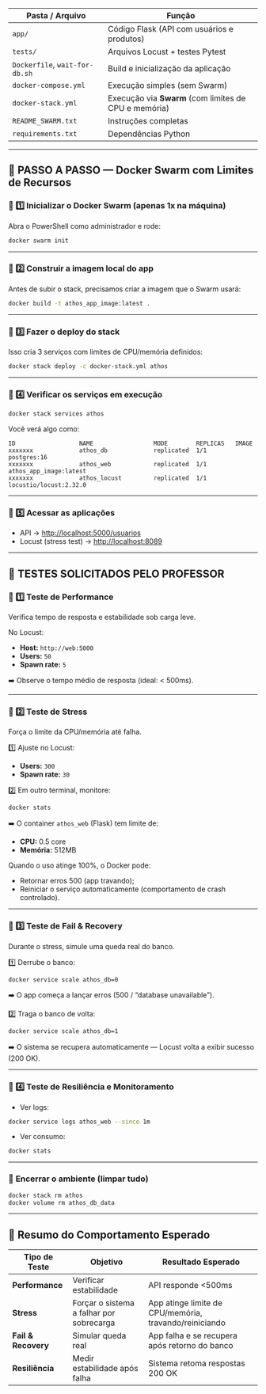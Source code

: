 
| Pasta / Arquivo                | Função                                                |
| ------------------------------ | ----------------------------------------------------- |
| `app/`                         | Código Flask (API com usuários e produtos)            |
| `tests/`                       | Arquivos Locust + testes Pytest                       |
| `Dockerfile`, `wait-for-db.sh` | Build e inicialização da aplicação                    |
| `docker-compose.yml`           | Execução simples (sem Swarm)                          |
| `docker-stack.yml`             | Execução via **Swarm** (com limites de CPU e memória) |
| `README_SWARM.txt`             | Instruções completas                                  |
| `requirements.txt`             | Dependências Python                                   |

---

## 🧭 **PASSO A PASSO — Docker Swarm com Limites de Recursos**

### 🔹 **1️⃣ Inicializar o Docker Swarm (apenas 1x na máquina)**

Abra o PowerShell como administrador e rode:

```bash
docker swarm init
```

---

### 🔹 **2️⃣ Construir a imagem local do app**

Antes de subir o stack, precisamos criar a imagem que o Swarm usará:

```bash
docker build -t athos_app_image:latest .
```

---

### 🔹 **3️⃣ Fazer o deploy do stack**

Isso cria 3 serviços com limites de CPU/memória definidos:

```bash
docker stack deploy -c docker-stack.yml athos
```

---

### 🔹 **4️⃣ Verificar os serviços em execução**

```bash
docker stack services athos
```

Você verá algo como:

```
ID                  NAME                 MODE        REPLICAS   IMAGE
xxxxxxx             athos_db             replicated  1/1        postgres:16
xxxxxxx             athos_web            replicated  1/1        athos_app_image:latest
xxxxxxx             athos_locust         replicated  1/1        locustio/locust:2.32.0
```

---

### 🔹 **5️⃣ Acessar as aplicações**

* API → [http://localhost:5000/usuarios](http://localhost:5000/usuarios)
* Locust (stress test) → [http://localhost:8089](http://localhost:8089)

---

## 🧪 **TESTES SOLICITADOS PELO PROFESSOR**

### 🧩 **1️⃣ Teste de Performance**

Verifica tempo de resposta e estabilidade sob carga leve.

No Locust:

* **Host:** `http://web:5000`
* **Users:** `50`
* **Spawn rate:** `5`

➡️ Observe o tempo médio de resposta (ideal: < 500ms).

---

### 🧩 **2️⃣ Teste de Stress**

Força o limite da CPU/memória até falha.

1️⃣ Ajuste no Locust:

* **Users:** `300`
* **Spawn rate:** `30`

2️⃣ Em outro terminal, monitore:

```bash
docker stats
```

➡️ O container `athos_web` (Flask) tem limite de:

* **CPU:** 0.5 core
* **Memória:** 512MB

Quando o uso atinge 100%, o Docker pode:

* Retornar erros 500 (app travando);
* Reiniciar o serviço automaticamente (comportamento de crash controlado).

---

### 🧩 **3️⃣ Teste de Fail & Recovery**

Durante o stress, simule uma queda real do banco.

1️⃣ Derrube o banco:

```bash
docker service scale athos_db=0
```

➡️ O app começa a lançar erros (500 / “database unavailable”).

2️⃣ Traga o banco de volta:

```bash
docker service scale athos_db=1
```

➡️ O sistema se recupera automaticamente — Locust volta a exibir sucesso (200 OK).

---

### 🧩 **4️⃣ Teste de Resiliência e Monitoramento**

* Ver logs:

```bash
docker service logs athos_web --since 1m
```

* Ver consumo:

```bash
docker stats
```

---

### 🧹 **Encerrar o ambiente (limpar tudo)**

```bash
docker stack rm athos
docker volume rm athos_db_data
```

---

## 🧠 **Resumo do Comportamento Esperado**

| Tipo de Teste       | Objetivo                                 | Resultado Esperado                                     |
| ------------------- | ---------------------------------------- | ------------------------------------------------------ |
| **Performance**     | Verificar estabilidade                   | API responde <500ms                                    |
| **Stress**          | Forçar o sistema a falhar por sobrecarga | App atinge limite de CPU/memória, travando/reiniciando |
| **Fail & Recovery** | Simular queda real                       | App falha e se recupera após retorno do banco          |
| **Resiliência**     | Medir estabilidade após falha            | Sistema retoma respostas 200 OK                        |

